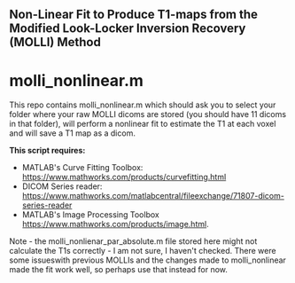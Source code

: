 ## Non-Linear Fit to Produce T1-maps from the Modified Look-Locker Inversion Recovery (MOLLI) Method 

# molli_nonlinear.m

This repo contains molli_nonlinear.m which should ask you to select your folder where your raw MOLLI dicoms are stored (you should have 11 dicoms in that folder), will perform a nonlinear fit to estimate the T1 at each voxel and will save a T1 map as a dicom. 

**This script requires:**
- MATLAB's Curve Fitting Toolbox: https://www.mathworks.com/products/curvefitting.html
- DICOM Series reader: https://www.mathworks.com/matlabcentral/fileexchange/71807-dicom-series-reader 
- MATLAB's Image Processing Toolbox https://www.mathworks.com/products/image.html.


Note - the molli_nonlienar_par_absolute.m file stored here might not calculate the T1s correctly - I am not sure, I haven't checked. There were some issueswith previous MOLLIs and the changes made to molli_nonlinear made the fit work well, so perhaps use that instead for now.
